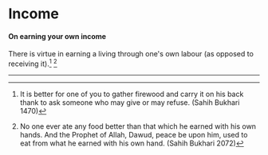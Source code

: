 # Income

#### On earning your own income

There is virtue in earning a living through one's own labour (as opposed to receiving it).[^firewood] [^ownhand]

---

[^firewood]: It is better for one of you to gather firewood and carry it on his back thank to ask someone who may give or may refuse. (Sahih Bukhari 1470)

[^ownhand]: No one ever ate any food better than that which he earned with his own hands. And the Prophet of Allah, Dawud, peace be upon him, used to eat from what he earned with his own hand. (Sahih Bukhari 2072)